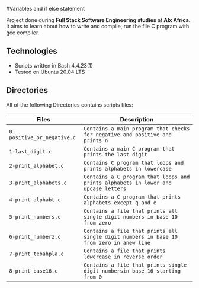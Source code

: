 #Variables and if else statement

Project done during **Full Stack Software Engineering studies** at **Alx Africa**. It aims to learn about how to write and compile, run the file C program with gcc compiler.

## Technologies
* Scripts written in Bash 4.4.23(1)
* Tested on Ubuntu 20.04 LTS

## Directories
All of the following Directories contains scripts files:

| Files | Description |
| -------- | ----------- |
| `0-positive_or_negative.c` | `Contains a main program that checks for negative and positive and prints n` |
| `1-last_digit.c` | `Contains a main C program that prints the last digit` |
| `2-print_alphabet.c` | `Contains C program that loops and prints alphabets in lowercase ` |
| `3-print_alphabets.c`| `Contains a C program that loops and prints alphabets in lower and upcase letters` |
| `4-print_alphabt.c` | `Contains a C program that prints alphabets except q and e` |
| `5-print_numbers.c` | `Contains a file that prints all single digit numbers in base 10 from zero` |
| `6-print_numberz.c` | `Contains a file that prints all single digit numbers in base 10 from zero in anew line` |
| `7-print_tebahpla.c` | `Contains a file that prints lowercase in reverse order` |
| `8-print_base16.c` | `Contains a file that prints single digit numbersin base 16 starting from 0` |


